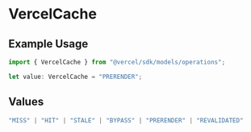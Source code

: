 # VercelCache

## Example Usage

```typescript
import { VercelCache } from "@vercel/sdk/models/operations";

let value: VercelCache = "PRERENDER";
```

## Values

```typescript
"MISS" | "HIT" | "STALE" | "BYPASS" | "PRERENDER" | "REVALIDATED"
```